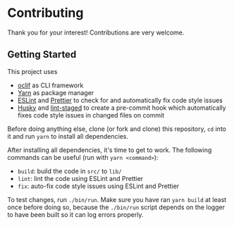 # Contributing

Thank you for your interest! Contributions are very welcome.

## Getting Started

This project uses
- [oclif](https://oclif.io/) as CLI framework
- [Yarn](https://yarnpkg.com/) as package manager
- [ESLint](https://eslint.org/) and [Prettier](https://prettier.io/) to check for and automatically fix code style issues
- [Husky](https://github.com/typicode/husky) and [lint-staged](https://github.com/okonet/lint-staged) to create a pre-commit hook which automatically fixes code style issues in changed files on commit

Before doing anything else, clone (or fork and clone) this repository, `cd` into it and run `yarn` to install all dependencies.

After installing all dependencies, it's time to get to work. The following commands can be useful (run with `yarn <command>`):
- `build`: build the code in `src/` to `lib/`
- `lint`: lint the code using ESLint and Prettier
- `fix`: auto-fix code style issues using ESLint and Prettier

To test changes, run `./bin/run`. Make sure you have ran `yarn build` at least once before doing so, because the `./bin/run` script depends on the logger to have been built so it can log errors properly.
